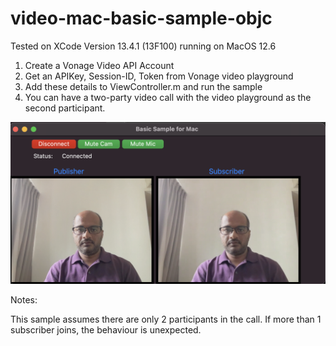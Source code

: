 # video-mac-basic-sample-objc

Tested on XCode Version 13.4.1 (13F100) running on MacOS 12.6

1. Create a Vonage Video API Account
2. Get an APIKey, Session-ID, Token from Vonage video playground
3. Add these details to ViewController.m and run the sample
4. You can have a two-party video call with the video playground as the second participant.

![Sample](Mac-Basic-Sample.png?raw=true "Sample App")

Notes:

This sample assumes there are only 2 participants in the call. If more than 1 subscriber joins, the behaviour is unexpected.
